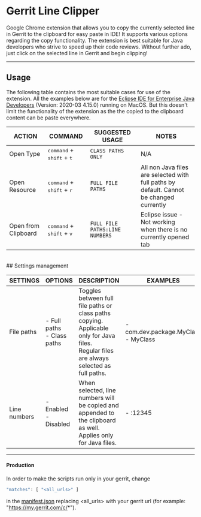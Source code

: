 
# Gerrit Line Clipper
Google Chrome extension that allows you to copy the currently selected line in Gerrit to the clipboard for easy paste in IDE!
It supports various options regarding the copy functionality. The extension is best suitable for Java developers who strive to speed up their code reviews. 
Without further ado, just click on the selected line in Gerrit and begin clipping!

---

## Usage
The following table contains the most suitable cases for use of the extension. All the examples below are for the [Eclipse IDE for Enterprise Java Developers](https://www.eclipse.org/ide/) (Version: 2020-03 4.15.0) running on MacOS. But this doesn't limit the functionality of the extension as the the copied to the clipboard content can be paste everywhere.

| ACTION |  COMMAND | SUGGESTED USAGE                    |  NOTES |
| -------------|---------| --------------------------------- |-------------|
| Open Type| <kbd>command</kbd> + <kbd>shift</kbd> + <kbd>t</kbd> |`CLASS PATHS ONLY` | N/A |
| Open Resource | <kbd>command</kbd> + <kbd>shift</kbd> + <kbd>r</kbd> |`FULL FILE PATHS` |All non Java files are selected with full paths by default. Cannot<br/>  be changed currently|
| Open from Clipboard | <kbd>command</kbd> + <kbd>shift</kbd> + <kbd>v</kbd> |`FULL FILE PATHS:LINE NUMBERS` |Eclipse issue - Not working when there is no currently opened tab |
<br/>
## Settings management

| SETTINGS |  OPTIONS |DESCRIPTION                    |  EXAMPLES |
| -------------|---------| ------------------------------ |-------------|
| File paths | - Full paths <br/> - Class paths      |Toggles between full file paths or class paths copying. Applicable only for Java files.<br/> Regular files are always selected as full paths. | - com.dev.package.MyClass <br/> - MyClass|
| Line numbers | - Enabled <br/> - Disabled | When selected, line numbers will be copied and appended to the clipboard as well.<br/> Applies only for Java files.| - :12345|

---

#### Production
In order to make the scripts run only in your gerrit, change
```javascript
"matches": [ "<all_urls>" ]
```
in the [manifest.json](manifest.json) replacing <all_urls> with your gerrit url (for example: "https://my.gerrit.com/c/*").


